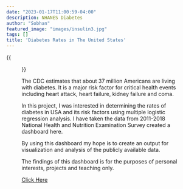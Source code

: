 ```yaml
---
date: "2023-01-17T11:00:59-04:00"
description: NHANES Diabetes
author: "Sobhan"
featured_image: "images/insulin3.jpg"
tags: []
title: 'Diabetes Rates in The United States'
---
```


{{<figure src="/images/diabes_dash.jpg" alt="" width="dpi">}}

The CDC estimates that about 37 million Americans are living with diabetes. It is a major risk factor for critical health events including heart attack, heart failure, kidney failure and coma. 

In this project, I was interested in determining the rates of diabetes in USA and its risk factors using multiple logistic regression analysis. 
I have taken the data from 2011-2018 National Health and Nutrition Examination Survey created a dashboard here. 

By using this dashboard my hope is to create an output for visualization and analysis of the publicly available data. 

The findings of this dashboard is for the purposes of personal interests, projects and teaching only.


[Click Here](https://26jch1-sobhan-mardan.shinyapps.io/NHANES_Diabetes/)